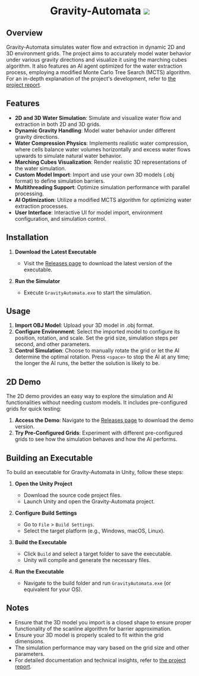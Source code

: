 <h1 align="center">
    Gravity-Automata
    <img src="https://img.shields.io/badge/Unity-2022.3.11f1-blue?logo=unity&logoColor=white&style=for-the-badge">
</h1>

## Overview

Gravity-Automata simulates water flow and extraction in dynamic 2D and 3D environment grids. The project aims to accurately model water behavior under various gravity directions and visualize it using the marching cubes algorithm. It also features an AI agent optimized for the water extraction process, employing a modified Monte Carlo Tree Search (MCTS) algorithm. For an in-depth explanation of the project's development, refer to [the project report](https://github.com/SimBoi/Gravity-Automata/blob/main/project_report.pdf).

## Features

- **2D and 3D Water Simulation**: Simulate and visualize water flow and extraction in both 2D and 3D grids.
- **Dynamic Gravity Handling**: Model water behavior under different gravity directions.
- **Water Compression Physics**: Implements realistic water compression, where cells balance water volumes horizontally and excess water flows upwards to simulate natural water behavior.
- **Marching Cubes Visualization**: Render realistic 3D representations of the water simulation.
- **Custom Model Import**: Import and use your own 3D models (.obj format) to define simulation barriers.
- **Multithreading Support**: Optimize simulation performance with parallel processing.
- **AI Optimization**: Utilize a modified MCTS algorithm for optimizing water extraction processes.
- **User Interface**: Interactive UI for model import, environment configuration, and simulation control.

## Installation

1. **Download the Latest Executable**
   - Visit the [Releases page](https://github.com/SimBoi/Gravity-Automata/releases) to download the latest version of the executable.

2. **Run the Simulator**
   - Execute `GravityAutomata.exe` to start the simulation.

## Usage

1. **Import OBJ Model**: Upload your 3D model in .obj format.
2. **Configure Environment**: Select the imported model to configure its position, rotation, and scale. Set the grid size, simulation steps per second, and other parameters.
3. **Control Simulation**: Choose to manually rotate the grid or let the AI determine the optimal rotation. Press `<space>` to stop the AI at any time; the longer the AI runs, the better the solution is likely to be.

## 2D Demo

The 2D demo provides an easy way to explore the simulation and AI functionalities without needing custom models. It includes pre-configured grids for quick testing:

1. **Access the Demo**: Navigate to the [Releases page](https://github.com/SimBoi/Gravity-Automata/releases) to download the demo version.
2. **Try Pre-Configured Grids**: Experiment with different pre-configured grids to see how the simulation behaves and how the AI performs.

## Building an Executable

To build an executable for Gravity-Automata in Unity, follow these steps:

1. **Open the Unity Project**
   - Download the source code project files.
   - Launch Unity and open the Gravity-Automata project.
   
2. **Configure Build Settings**
   - Go to `File` > `Build Settings`.
   - Select the target platform (e.g., Windows, macOS, Linux).

3. **Build the Executable**
   - Click `Build` and select a target folder to save the executable.
   - Unity will compile and generate the necessary files.
   
4. **Run the Executable**
   - Navigate to the build folder and run `GravityAutomata.exe` (or equivalent for your OS).

## Notes

- Ensure that the 3D model you import is a closed shape to ensure proper functionality of the scanline algorithm for barrier approximation.
- Ensure your 3D model is properly scaled to fit within the grid dimensions.
- The simulation performance may vary based on the grid size and other parameters.
- For detailed documentation and technical insights, refer to [the project report](https://github.com/SimBoi/Gravity-Automata/blob/main/project_report.pdf).
